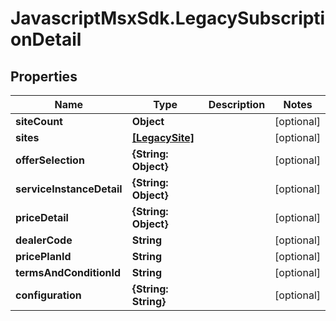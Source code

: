# JavascriptMsxSdk.LegacySubscriptionDetail

## Properties

Name | Type | Description | Notes
------------ | ------------- | ------------- | -------------
**siteCount** | **Object** |  | [optional] 
**sites** | [**[LegacySite]**](LegacySite.md) |  | [optional] 
**offerSelection** | **{String: Object}** |  | [optional] 
**serviceInstanceDetail** | **{String: Object}** |  | [optional] 
**priceDetail** | **{String: Object}** |  | [optional] 
**dealerCode** | **String** |  | [optional] 
**pricePlanId** | **String** |  | [optional] 
**termsAndConditionId** | **String** |  | [optional] 
**configuration** | **{String: String}** |  | [optional] 


